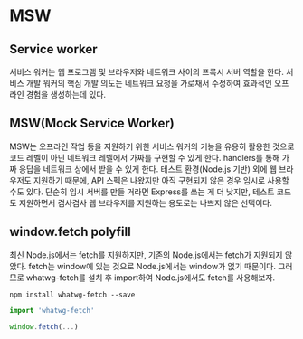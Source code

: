 # MSW

## Service worker

서비스 워커는 웹 프로그램 및 브라우저와 네트워크 사이의 프록시 서버 역할을 한다. 서비스 개발 워커의 핵심 개발 의도는 네트워크 요청을 가로채서 수정하여 효과적인 오프라인 경험을 생성하는데 있다.&#x20;



## MSW(Mock Service Worker)

MSW는 오프라인 작업 등을 지원하기 위한 서비스 워커의 기능을 유용히 활용한 것으로 코드 레벨이 아닌 네트워크 레벨에서 가짜를 구현할 수 있게 한다. handlers를 통해 가짜 응답을 네트워크 상에서 받을 수 있게 한다. 테스트 환경(Node.js 기반) 외에 웹 브라우저도 지원하기 때문에, API 스펙은 나왔지만 아직 구현되지 않은 경우 임시로 사용할 수도 있다. 단순히 임시 서버를 만들 거라면 Express를 쓰는 게 더 낫지만, 테스트 코드도 지원하면서 겸사겸사 웹 브라우저를 지원하는 용도로는 나쁘지 않은 선택이다.



## window.fetch polyfill

최신 Node.js에서는 fetch를 지원하지만, 기존의 Node.js에서는 fetch가 지원되지 않았다. fetch는 window에 있는 것으로 Node.js에서는 window가 없기 때문이다. 그러므로 whatwg-fetch를 설치 후 import하여 Node.js에서도 fetch를 사용해보자.

```
npm install whatwg-fetch --save
```

```javascript
import 'whatwg-fetch'

window.fetch(...)
```
